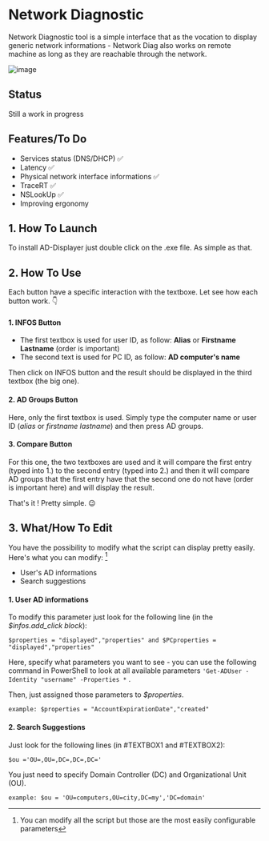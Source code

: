 # **Network Diagnostic**

Network Diagnostic tool is a simple interface that as the vocation to display generic network informations - Network Diag also works on remote machine as long as they are reachable through the network.

![image]()

## Status

Still a work in progress

## Features/To Do

-  Services status (DNS/DHCP) ✅ 
-  Latency ✅ 
-  Physical network interface informations ✅ 
-  TraceRT ✅
-  NSLookUp ✅
-  Improving ergonomy 

##  **1. How To Launch** 

To install AD-Displayer just double click on the .exe file. As simple as that.

## **2. How To Use** 

Each button have a specific interaction with the textboxe. Let see how each button work. 👇 

#### 1. **INFOS Button** 

- The first textbox is used for user ID, as follow: **Alias** or **Firstname Lastname** (order is important)
- The second text is used for PC ID, as follow: **AD computer's name**

Then click on INFOS button and the result should be displayed in the third textbox (the big one).

#### 2. **AD Groups Button**

Here, only the first textbox is used. Simply type the computer name or user ID (*alias* or *firstname lastname*) and then press AD groups.

#### 3. **Compare Button**

For this one, the two textboxes are used and it will compare the first entry (typed into 1.) to the second entry (typed into 2.) and then it will compare AD groups that the first entry have that the second one do not have (order is important here) and will display the result.

That's it ! Pretty simple. 😉 

## **3. What/How To Edit**

You have the possibility to modify what the script can display pretty easily. Here's what you can modify: [^3]

- User's AD informations
- Search suggestions

#### 1. **User AD informations**

To modify this parameter just look for the following line (in the *$infos.add_click block*):

 ` $properties = "displayed","properties" and $PCproperties = "displayed","properties" `

Here, specify what parameters you want to see - you can use the following command in PowerShell to look at all available parameters ` 'Get-ADUser -Identity "username" -Properties * ` .

Then, just assigned those parameters to *$properties*.

` example: $properties = "AccountExpirationDate","created" `

#### 2. **Search Suggestions**

Just look for the following lines (in #TEXTBOX1 and #TEXTBOX2):

` $ou ='OU=,OU=,DC=,DC=,DC=' `

You just need to specify Domain Controller (DC) and Organizational Unit (OU).

` example: $ou = 'OU=computers,OU=city,DC=my','DC=domain' `

[^1]: It tries to
[^2]: the application might not work properly on your environment do not hesitate to modify the source code
[^3]: You can modify all the script but those are the most easily configurable parameters
